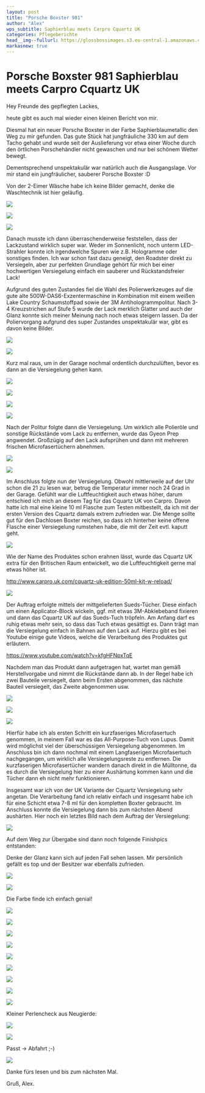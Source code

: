 ```yaml
---
layout: post
title: "Porsche Boxster 981"
author: "Alex"
wps_subtitle: Saphierblau meets Carpro Cquartz UK
categories: Pflegeberichte
head__img--fullurl: https://glossbossimages.s3.eu-central-1.amazonaws.com/alex/boxster_cquartz/boxster_016.JPG
markasnew: true
---
```

# Porsche Boxster 981 Saphierblau meets Carpro Cquartz UK

Hey Freunde des gepflegten Lackes,

heute gibt es auch mal wieder einen kleinen Bericht von mir.

Diesmal hat ein neuer Porsche Boxster in der Farbe Saphierblaumetallic den Weg zu mir gefunden. Das gute Stück hat jungfräuliche 330 km auf dem Tacho gehabt und wurde seit der Auslieferung vor etwa einer Woche durch den örtlichen Porschehändler nicht gewaschen und nur bei schönem Wetter bewegt.
 
Dementsprechend unspektakulär war natürlich auch die Ausgangslage. Vor mir stand ein jungfräulicher, sauberer Porsche Boxster :D
 
Von der 2-Eimer Wäsche habe ich keine Bilder gemacht, denke die Waschtechnik ist hier geläufig.

![](https://glossbossimages.s3.eu-central-1.amazonaws.com/alex/boxster_cquartz/boxster_001.jpg)

![](https://glossbossimages.s3.eu-central-1.amazonaws.com/alex/boxster_cquartz/boxster_012.jpg)


![](https://glossbossimages.s3.eu-central-1.amazonaws.com/alex/boxster_cquartz/boxster_023.jpg)

 
Danach musste ich dann überraschenderweise feststellen, dass der Lackzustand wirklich super war. Weder im Sonnenlicht, noch unterm LED-Strahler konnte ich irgendwelche Spuren wie z.B. Hologramme oder sonstiges finden. Ich war schon fast dazu geneigt, den Roadster direkt zu Versiegeln, aber zur perfekten Grundlage gehört für mich bei einer hochwertigen Versiegelung einfach ein sauberer und Rückstandsfreier Lack!
 
Aufgrund des guten Zustandes fiel die Wahl des Polierwerkzeuges auf die gute alte 500W-DAS6-Exzentermaschine in Kombination mit einem weißen Lake Country Schaumstoffpad sowie der 3M Antihologrammpolitur. Nach 3-4 Kreuzstrichen auf Stufe 5 wurde der Lack merklich Glatter und auch der Glanz konnte sich meiner Meinung nach noch etwas steigern lassen. Da der Poliervorgang aufgrund des super Zustandes unspektakulär war, gibt es davon keine Bilder.

![](https://glossbossimages.s3.eu-central-1.amazonaws.com/alex/boxster_cquartz/boxster_026.jpg)

![](https://glossbossimages.s3.eu-central-1.amazonaws.com/alex/boxster_cquartz/boxster_027.jpg)

Kurz mal raus, um in der Garage nochmal ordentlich durchzulüften, bevor es dann an die Versiegelung gehen kann.


![](https://glossbossimages.s3.eu-central-1.amazonaws.com/alex/boxster_cquartz/boxster_028.JPG)

![](https://glossbossimages.s3.eu-central-1.amazonaws.com/alex/boxster_cquartz/boxster_029.JPG)

![](https://glossbossimages.s3.eu-central-1.amazonaws.com/alex/boxster_cquartz/boxster_030.JPG)

![](https://glossbossimages.s3.eu-central-1.amazonaws.com/alex/boxster_cquartz/boxster_031.JPG)

Nach der Politur folgte dann die Versiegelung. Um wirklich alle Polieröle und sonstige Rückstände vom Lack zu entfernen, wurde das Gyeon Prep angwendet. Großzügig auf den Lack aufsprühen und dann mit mehreren frischen Microfasertüchern abnehmen.

![](https://glossbossimages.s3.eu-central-1.amazonaws.com/alex/boxster_cquartz/boxster_002.jpg)

![](https://glossbossimages.s3.eu-central-1.amazonaws.com/alex/boxster_cquartz/boxster_003.JPG)

 
Im Anschluss folgte nun der Versiegelung. Obwohl mittlerweile auf der Uhr schon die 21 zu lesen war, betrug die Temperatur immer noch 24 Grad in der Garage. Gefühlt war die Luftfeuchtigkeit auch etwas höher, darum entschied ich mich an diesem Tag für das Cquartz UK von Carpro.
Davon hatte ich mal eine kleine 10 ml Flasche zum Testen mitbestellt, da ich mit der ersten Version des Cquartz damals extrem zufrieden war. Die Menge sollte gut für den Dachlosen Boxter reichen, so dass ich hinterher keine offene Flasche einer Versiegelung rumstehen habe, die mit der Zeit evtl. kaputt geht.
 
![](https://glossbossimages.s3.eu-central-1.amazonaws.com/alex/boxster_cquartz/boxster_004.JPG)


Wie der Name des Produktes schon erahnen lässt, wurde das Cquartz UK extra für den Britischen Raum entwickelt, wo die Luftfeuchtigkeit gerne mal etwas höher ist.

http://www.carpro.uk.com/cquartz-uk-edition-50ml-kit-w-reload/


![](https://glossbossimages.s3.eu-central-1.amazonaws.com/alex/boxster_cquartz/boxster_005.JPG)


Der Auftrag erfolgte mittels der mittgelieferten Sueds-Tücher. Diese einfach um einen Applicator-Block wickeln, ggf. mit etwas 3M-Abklebeband fixieren und dann das Cquartz UK auf das Sueds-Tuch tröpfeln. Am Anfang darf es ruhig etwas mehr sein, so dass das Tuch etwas gesättigt es.
Dann trägt man die Versiegelung einfach in Bahnen auf den Lack auf. Hierzu gibt es bei Youtube einige gute Videos, welche die Verarbeitung des Produktes gut erläutern.

https://www.youtube.com/watch?v=kfgHFNpxTqE
 
Nachdem man das Produkt dann aufgetragen hat, wartet man gemäß Herstellvorgabe und nimmt die Rückstände dann ab. In der Regel habe ich zwei Bauteile versiegelt, dann beim Ersten abgenommen, das nächste Bauteil versiegelt, das Zweite abgenommen usw.


![](https://glossbossimages.s3.eu-central-1.amazonaws.com/alex/boxster_cquartz/boxster_006.JPG)

![](https://glossbossimages.s3.eu-central-1.amazonaws.com/alex/boxster_cquartz/boxster_007.JPG)

![](https://glossbossimages.s3.eu-central-1.amazonaws.com/alex/boxster_cquartz/boxster_008.JPG)


Hierfür habe ich als ersten Schritt ein kurzfaseriges Microfasertuch genommen, in meinem Fall war es das All-Purpose-Tuch von Lupus. Damit wird möglichst viel der überschüssigen Versiegelung abgenommen. Im Anschluss bin ich dann nochmal mit einem Langfaserigen Microfasertuch nachgegangen, um wirklich alle Versiegelungsreste zu entfernen. Die kurzfaserigen Microfasertücher wandern danach direkt in die Mülltonne, da es durch die Versiegelung hier zu einer Aushärtung kommen kann und die Tücher dann eh nicht mehr funktionieren.
 
Insgesamt war ich von der UK Variante der Cquartz Versiegelung sehr angetan. Die Verarbeitung fand ich relativ einfach und insgesamt habe ich für eine Schicht etwa 7-8 ml für den kompletten Boxter gebraucht. Im Anschluss konnte die Versiegelung dann bis zum nächsten Abend aushärten. Hier noch ein letztes Bild nach dem Auftrag der Versiegelung:

![](https://glossbossimages.s3.eu-central-1.amazonaws.com/alex/boxster_cquartz/boxster_009.JPG)


Auf dem Weg zur Übergabe sind dann noch folgende Finishpics entstanden:
 
Denke der Glanz kann sich auf jeden Fall sehen lassen. Mir persönlich gefällt es top und der Besitzer war ebenfalls zufrieden.



![](https://glossbossimages.s3.eu-central-1.amazonaws.com/alex/boxster_cquartz/boxster_010.jpg)

![](https://glossbossimages.s3.eu-central-1.amazonaws.com/alex/boxster_cquartz/boxster_011.JPG)

Die Farbe finde ich einfach genial!

![](https://glossbossimages.s3.eu-central-1.amazonaws.com/alex/boxster_cquartz/boxster_013.JPG)

![](https://glossbossimages.s3.eu-central-1.amazonaws.com/alex/boxster_cquartz/boxster_014.JPG)

![](https://glossbossimages.s3.eu-central-1.amazonaws.com/alex/boxster_cquartz/boxster_015.JPG)

![](https://glossbossimages.s3.eu-central-1.amazonaws.com/alex/boxster_cquartz/boxster_016.JPG)

![](https://glossbossimages.s3.eu-central-1.amazonaws.com/alex/boxster_cquartz/boxster_017.JPG)

![](https://glossbossimages.s3.eu-central-1.amazonaws.com/alex/boxster_cquartz/boxster_018.JPG)

![](https://glossbossimages.s3.eu-central-1.amazonaws.com/alex/boxster_cquartz/boxster_019.JPG)

![](https://glossbossimages.s3.eu-central-1.amazonaws.com/alex/boxster_cquartz/boxster_020.JPG)

![](https://glossbossimages.s3.eu-central-1.amazonaws.com/alex/boxster_cquartz/boxster_021.JPG)

Kleiner Perlencheck aus Neugierde:

![](https://glossbossimages.s3.eu-central-1.amazonaws.com/alex/boxster_cquartz/boxster_022.JPG)

![](https://glossbossimages.s3.eu-central-1.amazonaws.com/alex/boxster_cquartz/boxster_024.jpg)

Passt -> Abfahrt ;-)

![](https://glossbossimages.s3.eu-central-1.amazonaws.com/alex/boxster_cquartz/boxster_025.JPG)


Danke fürs lesen und bis zum nächsten Mal.

Gruß, Alex.


